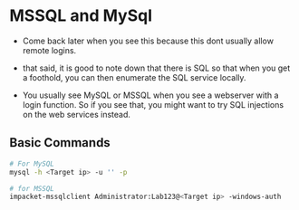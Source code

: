 # MSSQL and MySql

- Come back later when you see this because this dont usually allow remote logins. 

- that said, it is good to note down that there is SQL so that when you get a foothold, you can then enumerate the SQL service locally.

- You usually see MySQL or MSSQL when you see a webserver with a login function. So if you see that, you might want to try SQL injections on the web services instead.

## Basic Commands

```bash
# For MySQL
mysql -h <Target ip> -u '' -p

# for MSSQL
impacket-mssqlclient Administrator:Lab123@<Target ip> -windows-auth
```